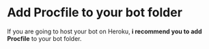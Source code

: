 # Add Procfile to your bot folder
If you are going to host your bot on Heroku, **i recommend you to add Procfile** to your bot folder.            